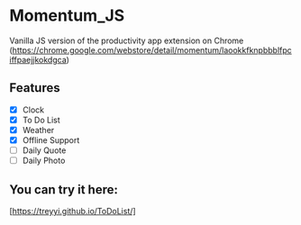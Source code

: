 # Momentum_JS

Vanilla JS version of the productivity app <Momentum> extension on Chrome (https://chrome.google.com/webstore/detail/momentum/laookkfknpbbblfpciffpaejjkokdgca)

## Features

- [x] Clock
- [x] To Do List
- [x] Weather
- [x] Offline Support
- [ ] Daily Quote
- [ ] Daily Photo

## You can try it here:

[https://treyyi.github.io/ToDoList/]
